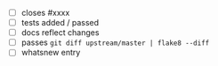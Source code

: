  - [ ] closes #xxxx
 - [ ] tests added / passed
 - [ ] docs reflect changes
 - [ ] passes ``git diff upstream/master | flake8 --diff``
 - [ ] whatsnew entry
